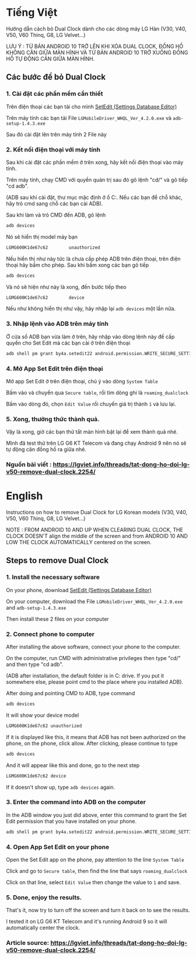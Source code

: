 # Tiếng Việt

Hướng dẫn cách bỏ Dual Clock dành cho các dòng máy LG Hàn (V30, V40, V50, V60 Thinq, G8, LG Velvet...)

LƯU Ý : TỪ BẢN ANDROID 10 TRỞ LÊN KHI XÓA DUAL CLOCK, ĐỒNG HỒ KHÔNG CĂN GIỮA MÀN HÌNH VÀ TỪ BẢN ANDROID 10 TRỞ XUỐNG ĐỒNG HỒ TỰ ĐỘNG CĂN GIỮA MÀN HÌNH.

## Các bước để bỏ Dual Clock

### 1. Cài đặt các phần mềm cần thiết

Trên điện thoại các bạn tải cho mình [SetEdit (Settings Database Editor)](https://play.google.com/store/apps/details?id=by4a.setedit22&hl=en)

Trên máy tính các bạn tải File `LGMobileDriver_WHQL_Ver_4.2.0.exe` và `adb-setup-1.4.3.exe`

Sau đó cài đặt lên trên máy tính 2 File này

### 2. Kết nối điện thoại với máy tính

Sau khi cài đặt các phần mềm ở trên xong, hãy kết nối điện thoại vào máy tính.

Trên máy tính, chạy CMD với quyền quản trị sau đó gõ lệnh "cd/" và gõ tiếp "cd adb".

(ADB sau khi cài đặt, thư mục mặc định ở ổ C:. Nếu các bạn để chỗ khác, hãy trỏ cmd sang chỗ các bạn cài ADB).

Sau khi làm và trỏ CMD đến ADB, gõ lệnh
```bash
adb devices
```
Nó sẽ hiển thị model máy bạn
```bash
LGMG600K1de67c62        unauthorized
```
Nếu hiển thị như này tức là chưa cấp phép ADB trên điện thoại, trên điện thoại hãy bấm cho phép.
Sau khi bấm xong các bạn gõ tiếp 
```bash
adb devices
```
Và nó sẽ hiện như này là xong, đến bước tiếp theo
```bash
LGMG600K1de67c62        device
```
Nếu như không hiển thị như vậy, hãy nhập lại `adb devices` một lần nữa.

### 3. Nhập lệnh vào ADB trên máy tính

Ở cửa sổ ADB bạn vừa làm ở trên, hãy nhập vào dòng lệnh này để cấp quyền cho Set Edit mà các bạn cài ở trên điện thoại
```bash
adb shell pm grant by4a.setedit22 android.permission.WRITE_SECURE_SETTINGS
```

### 4. Mở App Set Edit trên điện thoại

Mở app Set Edit ở trên điện thoại, chú ý vào dòng `System Table`

Bấm vào và chuyển qua `Secure table`, rồi tìm dòng ghi là `roaming_dualclock`

Bấm vào dòng đó, chọn `Edit Value` rồi chuyển giá trị thành `1` và lưu lại.

### 5. Xong, thưởng thức thành quả.

Vậy là xong, giờ các bạn thử tắt màn hình bật lại để xem thành quả nhé.

Mình đã test thử trên LG G6 KT Telecom và đang chạy Android 9 nên nó sẽ tự động căn đồng hồ ra giữa nhé.

### Nguồn bài viết : https://lgviet.info/threads/tat-dong-ho-doi-lg-v50-remove-dual-clock.2254/

# English

Instructions on how to remove Dual Clock for LG Korean models (V30, V40, V50, V60 Thinq, G8, LG Velvet...)

NOTE : FROM ANDROID 10 AND UP WHEN CLEARING DUAL CLOCK, THE CLOCK DOESN'T align the middle of the screen and from ANDROID 10 AND LOW THE CLOCK AUTOMATICALLY centered on the screen.

## Steps to remove Dual Clock

### 1. Install the necessary software

On your phone, download [SetEdit (Settings Database Editor)](https://play.google.com/store/apps/details?id=by4a.setedit22&hl=en)

On your computer, download the File `LGMobileDriver_WHQL_Ver_4.2.0.exe` and `adb-setup-1.4.3.exe`

Then install these 2 files on your computer

### 2. Connect phone to computer

After installing the above software, connect your phone to the computer.

On the computer, run CMD with administrative privileges then type "cd/" and then type "cd adb".

(ADB after installation, the default folder is in C: drive. If you put it somewhere else, please point cmd to the place where you installed ADB).

After doing and pointing CMD to ADB, type command
```bash
adb devices
```
It will show your device model
```bash
LGMG600K1de67c62 unauthorized
```
If it is displayed like this, it means that ADB has not been authorized on the phone, on the phone, click allow.
After clicking, please continue to type
```bash
adb devices
```
And it will appear like this and done, go to the next step
```bash
LGMG600K1de67c62 device
```
If it doesn't show up, type `adb devices` again.

### 3. Enter the command into ADB on the computer

In the ADB window you just did above, enter this command to grant the Set Edit permission that you have installed on your phone.
```bash
adb shell pm grant by4a.setedit22 android.permission.WRITE_SECURE_SETTINGS
```

### 4. Open App Set Edit on your phone

Open the Set Edit app on the phone, pay attention to the line `System Table`

Click and go to `Secure table`, then find the line that says `roaming_dualclock`

Click on that line, select `Edit Value` then change the value to `1` and save.

### 5. Done, enjoy the results.

That's it, now try to turn off the screen and turn it back on to see the results.

I tested it on LG G6 KT Telecom and it's running Android 9 so it will automatically center the clock.

### Article source: https://lgviet.info/threads/tat-dong-ho-doi-lg-v50-remove-dual-clock.2254/
